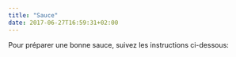 ```yaml
---
title: "Sauce"
date: 2017-06-27T16:59:31+02:00
---
```


Pour préparer une bonne sauce, suivez les instructions ci-dessous:
